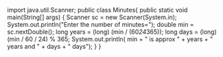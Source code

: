
import java.util.Scanner;
public class Minutes{
 public static void main(String[] args) {
 Scanner sc = new Scanner(System.in);
 System.out.println("Enter the number of minutes=");
  double min = sc.nextDouble();
  long years = (long) (min / (60*24*365));
  long days = (long) (min / 60 / 24) % 365;
    System.out.println( min + "  is approx " + years + " years and " + days + " days"); 
    }
}
